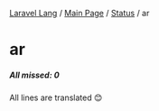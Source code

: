 [Laravel Lang](https://github.com/Laravel-Lang/lang) / [Main Page](../index.md) / [Status](../status.md) / ar

# ar

##### All missed: 0

All lines are translated 😊

